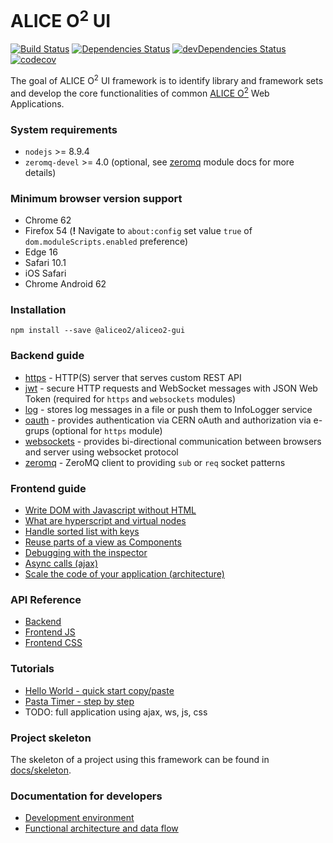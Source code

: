 # ALICE O<sup>2</sup> UI

[![Build Status](https://travis-ci.org/AliceO2Group/Gui.svg?branch=master)](https://travis-ci.org/AliceO2Group/Gui)
[![Dependencies Status](https://david-dm.org/AliceO2Group/Gui/status.svg)](https://david-dm.org/AliceO2Group/Gui)
[![devDependencies Status](https://david-dm.org/AliceO2Group/Gui/dev-status.svg)](https://david-dm.org/AliceO2Group/Gui?type=dev)
[![codecov](https://codecov.io/gh/AliceO2Group/Gui/branch/master/graph/badge.svg)](https://codecov.io/gh/AliceO2Group/Gui)

The goal of ALICE O<sup>2</sup> UI framework is to identify library and framework sets and develop the core functionalities of common [ALICE O<sup>2</sup>](https://alice-o2.web.cern.ch) Web Applications.

### System requirements
* `nodejs` >= 8.9.4
* `zeromq-devel` >= 4.0 (optional, see [zeromq](docs/ZMQ.md) module docs for more details)

### Minimum browser version support
- Chrome 62
- Firefox 54 (**!** Navigate to `about:config` set value `true` of `dom.moduleScripts.enabled` preference)
- Edge 16
- Safari 10.1
- iOS Safari
- Chrome Android 62

### Installation
```
npm install --save @aliceo2/aliceo2-gui
```

### Backend guide
* [https](docs/HTTP.md) - HTTP(S) server that serves custom REST API
* [jwt](docs/JWT.md) - secure HTTP requests and WebSocket messages with JSON Web Token (required for `https` and `websockets` modules)
* [log](docs/LOG.md) - stores log messages in a file or push them to InfoLogger service
* [oauth](docs/OAUTH.md) - provides authentication via CERN oAuth and authorization via e-grups (optional for `https` module)
* [websockets](docs/WS.md) - provides bi-directional communication between browsers and server using websocket protocol
* [zeromq](docs/ZMQ.md) - ZeroMQ client to providing `sub` or `req` socket patterns

### Frontend guide
- [Write DOM with Javascript without HTML](./docs/guide/reactive-programming.md)
- [What are hyperscript and virtual nodes](./docs/guide/vnodes.md)
- [Handle sorted list with keys](./docs/guide/keys.md)
- [Reuse parts of a view as Components](./docs/guide/components.md)
- [Debugging with the inspector](./docs/guide/debug.md)
- [Async calls (ajax)](./docs/guide/async-calls.md)
- [Scale the code of your application (architecture)](./docs/guide/scale-app.md)

### API Reference
* [Backend](docs/reference/backend.md)
* [Frontend JS](docs/reference/frontend-js.md)
* [Frontend CSS](docs/reference/frontend-css.md)

### Tutorials
- [Hello World - quick start copy/paste](./docs/tutorial/hello-world.md)
- [Pasta Timer - step by step](./docs/tutorial/pasta-timer.md)
- TODO: full application using ajax, ws, js, css

### Project skeleton
The skeleton of a project using this framework can be found in [docs/skeleton](docs/skeleton).

### Documentation for developers
* [Development environment](docs/DEV.md)
* [Functional architecture and data flow](docs/ARCH.md)
